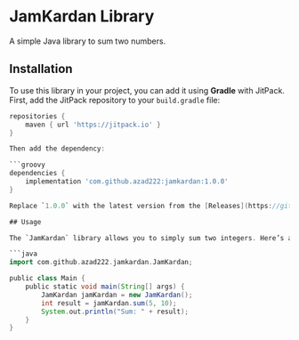 # JamKardan Library

A simple Java library to sum two numbers.

## Installation

To use this library in your project, you can add it using **Gradle** with JitPack. First, add the JitPack repository to your `build.gradle` file:

```groovy
repositories {
    maven { url 'https://jitpack.io' }
}

Then add the dependency:

```groovy
dependencies {
    implementation 'com.github.azad222:jamkardan:1.0.0'
}

Replace `1.0.0` with the latest version from the [Releases](https://github.com/azad222/jamkardan/releases) page.

## Usage

The `JamKardan` library allows you to simply sum two integers. Here’s an example of how to use it:

```java
import com.github.azad222.jamkardan.JamKardan;

public class Main {
    public static void main(String[] args) {
        JamKardan jamKardan = new JamKardan();
        int result = jamKardan.sum(5, 10);
        System.out.println("Sum: " + result);
    }
}
